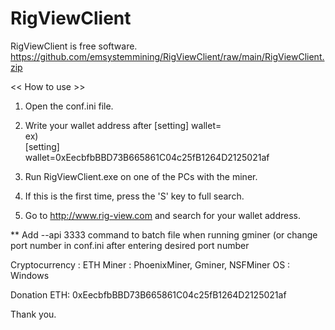 # RigViewClient
RigViewClient is free software.
https://github.com/emsystemmining/RigViewClient/raw/main/RigViewClient.zip

<< How to use >>

1. Open the conf.ini file.
2. Write your wallet address after [setting] wallet=   
ex)   
[setting]   
wallet=0xEecbfbBBD73B665861C04c25fB1264D2125021af   

3. Run RigViewClient.exe on one of the PCs with the miner.
4. If this is the first time, press the 'S' key to full search.
5. Go to http://www.rig-view.com and search for your wallet address.

** Add --api 3333 command to batch file when running gminer (or change port number in conf.ini after entering desired port number

<Supported>
  Cryptocurrency : ETH
  Miner : PhoenixMiner, Gminer, NSFMiner
  OS : Windows

Donation ETH: 0xEecbfbBBD73B665861C04c25fB1264D2125021af

Thank you.

